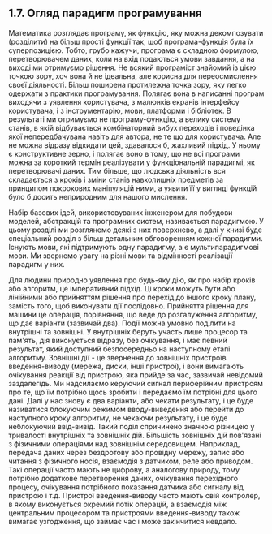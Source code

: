 ## 1.7. Огляд парадигм програмування

Математика розглядає програму, як функцію, яку можна декомпозувати (розділити) на більш прості функції так, щоб програма-функція була їх суперпозицією. Тобто, грубо кажучи, програма є складною формулою, перетворювачем даних, коли на вхід подаються умови завдання, а на виході ми отримуємо рішення. Не всякий програміст знайомий із цією точкою зору, хоч вона й не ідеальна, але корисна для переосмислення своєї діяльності. Більш поширена протилежна точка зору, яку легко одержати з практики програмування. Полягає вона в написанні програм виходячи з уявлення користувача, з малюнків екранів інтерфейсу користувача, і з інструментарію, мови, платформи і бібліотек. В результаті ми отримуємо не програму-функцію, а велику систему станів, в якій відбувається комбінаторний вибух переходів і поведінка якої непередбачувана навіть для автора, не те що для користувача. Але не можна відразу відкидати цей, здавалося б, жахливий підхід. У ньому є конструктивне зерно, і полягає воно в тому, що не всі програми можна за короткий термін реалізувати у функціональній парадигмі, як перетворювачі даних. Тим більше, що людська діяльність вся складається з кроків і зміни станів навколишніх предметів за принципом покрокових маніпуляцій ними, а уявити її у вигляді функцій було б досить неприродним для нашого мислення.

Набір базових ідей, використовуваних інженером для побудови моделей, абстракцій та програмних систем, називається парадигмою. У цьому розділі ми розглянемо деякі з них поверхнево, а далі у книзі буде спеціальний розділ з більш детальним обговоренням кожної парадигми. Існують мови, які підтримують одну парадигму, а є мультипарадигмові мови. Ми звернемо увагу на різні мови та відмінності реалізації парадигм у них.

Для людини природно уявлення про будь-яку дію, як про набір кроків або алгоритм, це імперативний підхід. Ці кроки можуть бути або лінійними або прийняттям рішення про перехід до іншого кроку плану, замість того, щоб виконувати дії послідовно. Прийняття рішення для машини це операція, порівняння, що веде до розгалуження алгоритму, що дає варіанти (зазвичай два). Події можна умовно поділити на внутрішні та зовнішні. У внутрішніх беруть участь лише процесор та пам'ять, дія виконується відразу, без очікування, і має певний результат, який доступний безпосередньо на наступному етапі алгоритму. Зовнішні дії - це звернення до зовнішніх пристроїв введення-виводу (мережа, диски, інші пристрої), і вони вимагають очікування реакції від пристрою, яка прийде за час, зазвичай невідомий заздалегідь. Ми надсилаємо керуючий сигнал периферійним пристроям про те, що їм потрібно щось зробити і передаємо їм потрібні для цього дані. Далі у нас знову є два варіанти, або чекати результату, і це буде називатися блокуючим режимом вводу-виведення або перейти до наступного кроку алгоритму, не чекаючи результату, і це буде неблокуючий ввід-вивід. Такий поділ спричинено значною різницею у тривалості внутрішніх та зовнішніх дій. Більшість зовнішніх дій пов'язані з фізичними операціями над зовнішнім середовищем. Наприклад, передача даних через бездротову або провідну мережу, запис або читання з фізичного носія, взаємодія з датчиком, реле або приводом. Такі операції часто мають не цифрову, а аналогову природу, тому потрібно додаткове перетворення даних, очікування перехідного процесу, очікування потрібного показання датчика або сигналу від пристрою і т.д. Пристрої введення-виводу часто мають свій контролер, в якому виконується окремий потік операцій, а взаємодія між центральним процесором та пристроями введення-виводу також вимагає узгодження, що займає час і може закінчитися невдало.
